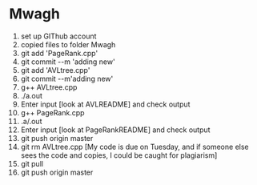 # Mwagh

1) set up GIThub account
2) copied files to folder Mwagh
3) git add 'PageRank.cpp'
4) git commit --m 'adding new'
5) git add 'AVLtree.cpp'
6) git commit --m'adding new'
7) g++ AVLtree.cpp
8) ./a.out
9) Enter input [look at AVLREADME] and check output
10) g++ PageRank.cpp
11) .a/.out 
12) Enter input [look at PageRankREADME] and check output
13) git push origin master
14) git rm AVLtree.cpp [My code is due on Tuesday, and if someone else sees the code and copies, I could be caught for plagiarism]
15) git pull
16) git push origin master 
